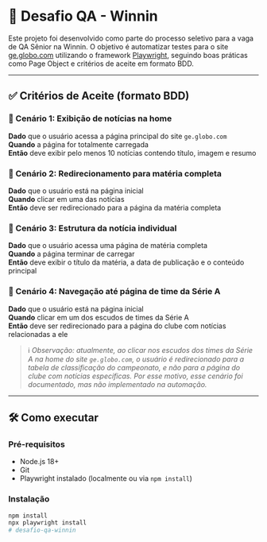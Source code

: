 # 🧪 Desafio QA - Winnin

Este projeto foi desenvolvido como parte do processo seletivo para a vaga de QA Sênior na Winnin. O objetivo é automatizar testes para o site [ge.globo.com](https://ge.globo.com) utilizando o framework [Playwright](https://playwright.dev/), seguindo boas práticas como Page Object e critérios de aceite em formato BDD.

---

## ✅ Critérios de Aceite (formato BDD)

### 🔹 Cenário 1: Exibição de notícias na home
**Dado** que o usuário acessa a página principal do site `ge.globo.com`  
**Quando** a página for totalmente carregada  
**Então** deve exibir pelo menos 10 notícias contendo título, imagem e resumo

### 🔹 Cenário 2: Redirecionamento para matéria completa
**Dado** que o usuário está na página inicial  
**Quando** clicar em uma das notícias  
**Então** deve ser redirecionado para a página da matéria completa

### 🔹 Cenário 3: Estrutura da notícia individual
**Dado** que o usuário acessa uma página de matéria completa  
**Quando** a página terminar de carregar  
**Então** deve exibir o título da matéria, a data de publicação e o conteúdo principal

### 🔹 Cenário 4: Navegação até página de time da Série A
**Dado** que o usuário está na página inicial  
**Quando** clicar em um dos escudos de times da Série A  
**Então** deve ser redirecionado para a página do clube com notícias relacionadas a ele

> ℹ️ *Observação: atualmente, ao clicar nos escudos dos times da Série A na home do site `ge.globo.com`, o usuário é redirecionado para a tabela de classificação do campeonato, e não para a página do clube com notícias específicas. Por esse motivo, esse cenário foi documentado, mas não implementado na automação.*


---

## 🛠️ Como executar

### Pré-requisitos
- Node.js 18+
- Git
- Playwright instalado (localmente ou via `npm install`)

### Instalação
```bash
npm install
npx playwright install
# desafio-qa-winnin
